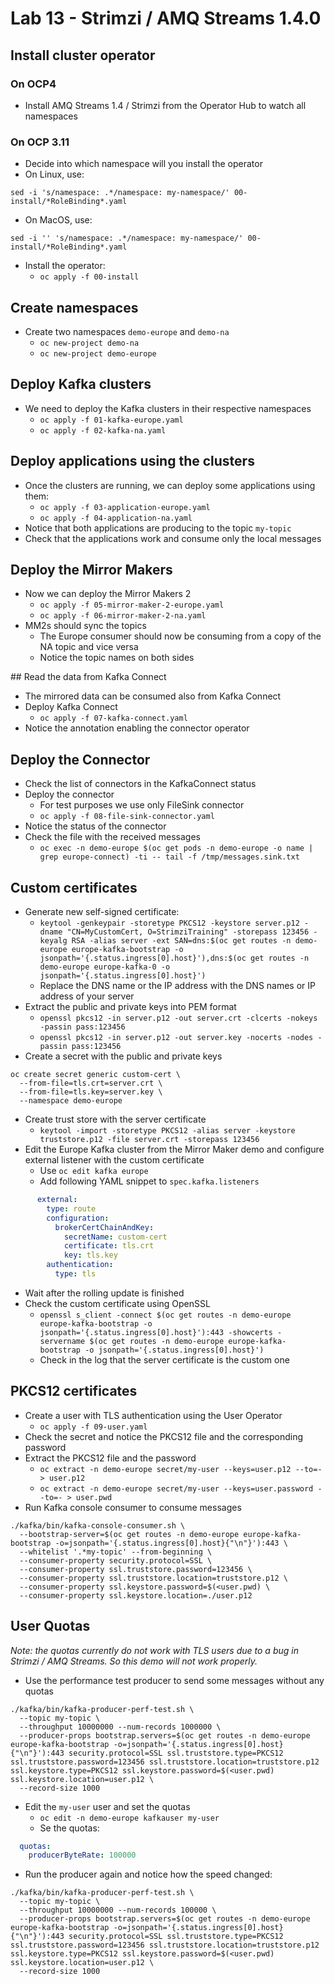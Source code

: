 # Lab 13 - Strimzi / AMQ Streams 1.4.0

## Install cluster operator

### On OCP4

* Install AMQ Streams 1.4 / Strimzi from the Operator Hub to watch all namespaces

### On OCP 3.11

* Decide into which namespace will you install the operator
* On Linux, use:

```
sed -i 's/namespace: .*/namespace: my-namespace/' 00-install/*RoleBinding*.yaml
```

* On MacOS, use:

```
sed -i '' 's/namespace: .*/namespace: my-namespace/' 00-install/*RoleBinding*.yaml
```

* Install the operator:
  * `oc apply -f 00-install`

## Create namespaces

* Create two namespaces `demo-europe` and `demo-na`
  * `oc new-project demo-na`
  * `oc new-project demo-europe`

## Deploy Kafka clusters

* We need to deploy the Kafka clusters in their respective namespaces
  * `oc apply -f 01-kafka-europe.yaml`
  * `oc apply -f 02-kafka-na.yaml`

## Deploy applications using the clusters

* Once the clusters are running, we can deploy some applications using them:
  * `oc apply -f 03-application-europe.yaml`
  * `oc apply -f 04-application-na.yaml`
* Notice that both applications are producing to the topic `my-topic`
* Check that the applications work and consume only the local messages

## Deploy the Mirror Makers

* Now we can deploy the Mirror Makers 2
  * `oc apply -f 05-mirror-maker-2-europe.yaml`
  * `oc apply -f 06-mirror-maker-2-na.yaml`
* MM2s should sync the topics
  * The Europe consumer should now be consuming from a copy of the NA topic and vice versa
  * Notice the topic names on both sides

## Read the data from Kafka Connect

* The mirrored data can be consumed also from Kafka Connect
* Deploy Kafka Connect
  * `oc apply -f 07-kafka-connect.yaml`
* Notice the annotation enabling the connector operator

## Deploy the Connector

* Check the list of connectors in the KafkaConnect status
* Deploy the connector
  * For test purposes we use only FileSink connector
  * `oc apply -f 08-file-sink-connector.yaml`
* Notice the status of the connector
* Check the file with the received messages
  * `oc exec -n demo-europe $(oc get pods -n demo-europe -o name | grep europe-connect) -ti -- tail -f /tmp/messages.sink.txt`

## Custom certificates

* Generate new self-signed certificate:
  * `keytool -genkeypair -storetype PKCS12 -keystore server.p12 -dname "CN=MyCustomCert, O=StrimziTraining" -storepass 123456 -keyalg RSA -alias server -ext SAN=dns:$(oc get routes -n demo-europe europe-kafka-bootstrap -o jsonpath='{.status.ingress[0].host}'),dns:$(oc get routes -n demo-europe europe-kafka-0 -o jsonpath='{.status.ingress[0].host}')`
  * Replace the DNS name or the IP address with the DNS names or IP address of your server
* Extract the public and private keys into PEM format
  * `openssl pkcs12 -in server.p12 -out server.crt -clcerts -nokeys -passin pass:123456`
  * `openssl pkcs12 -in server.p12 -out server.key -nocerts -nodes -passin pass:123456`
* Create a secret with the public and private keys

```
oc create secret generic custom-cert \
  --from-file=tls.crt=server.crt \
  --from-file=tls.key=server.key \
  --namespace demo-europe
```

* Create trust store with the server certificate
  * `keytool -import -storetype PKCS12 -alias server -keystore truststore.p12 -file server.crt -storepass 123456`
* Edit the Europe Kafka cluster from the Mirror Maker demo and configure external listener with the custom certificate
  * Use `oc edit kafka europe`
  * Add following YAML snippet to `spec.kafka.listeners`

```yaml
      external:
        type: route
        configuration:
          brokerCertChainAndKey:
            secretName: custom-cert
            certificate: tls.crt
            key: tls.key
        authentication:
          type: tls
```

* Wait after the rolling update is finished
* Check the custom certificate using OpenSSL
  * `openssl s_client -connect $(oc get routes -n demo-europe europe-kafka-bootstrap -o jsonpath='{.status.ingress[0].host}'):443 -showcerts -servername $(oc get routes -n demo-europe europe-kafka-bootstrap -o jsonpath='{.status.ingress[0].host}')`
  * Check in the log that the server certificate is the custom one

## PKCS12 certificates

* Create a user with TLS authentication using the User Operator
  * `oc apply -f 09-user.yaml`
* Check the secret and notice the PKCS12 file and the corresponding password
* Extract the PKCS12 file and the password
  * `oc extract -n demo-europe secret/my-user --keys=user.p12 --to=- > user.p12`
  * `oc extract -n demo-europe secret/my-user --keys=user.password --to=- > user.pwd`
* Run Kafka console consumer to consume messages

```
./kafka/bin/kafka-console-consumer.sh \
  --bootstrap-server=$(oc get routes -n demo-europe europe-kafka-bootstrap -o=jsonpath='{.status.ingress[0].host}{"\n"}'):443 \
  --whitelist '.*my-topic' --from-beginning \
  --consumer-property security.protocol=SSL \
  --consumer-property ssl.truststore.password=123456 \
  --consumer-property ssl.truststore.location=truststore.p12 \
  --consumer-property ssl.keystore.password=$(<user.pwd) \
  --consumer-property ssl.keystore.location=./user.p12
```

## User Quotas

_Note: the quotas currently do not work with TLS users due to a bug in Strimzi / AMQ Streams. So this demo will not work properly._

* Use the performance test producer to send some messages without any quotas

```
./kafka/bin/kafka-producer-perf-test.sh \
  --topic my-topic \
  --throughput 10000000 --num-records 1000000 \
  --producer-props bootstrap.servers=$(oc get routes -n demo-europe europe-kafka-bootstrap -o=jsonpath='{.status.ingress[0].host}{"\n"}'):443 security.protocol=SSL ssl.truststore.type=PKCS12 ssl.truststore.password=123456 ssl.truststore.location=truststore.p12 ssl.keystore.type=PKCS12 ssl.keystore.password=$(<user.pwd) ssl.keystore.location=user.p12 \
  --record-size 1000
```

* Edit the `my-user` user and set the quotas
  * `oc edit -n demo-europe kafkauser my-user`
  * Se the quotas:

```yaml
  quotas:
    producerByteRate: 100000
```

* Run the producer again and notice how the speed changed:

```
./kafka/bin/kafka-producer-perf-test.sh \
  --topic my-topic \
  --throughput 10000000 --num-records 100000 \
  --producer-props bootstrap.servers=$(oc get routes -n demo-europe europe-kafka-bootstrap -o=jsonpath='{.status.ingress[0].host}{"\n"}'):443 security.protocol=SSL ssl.truststore.type=PKCS12 ssl.truststore.password=123456 ssl.truststore.location=truststore.p12 ssl.keystore.type=PKCS12 ssl.keystore.password=$(<user.pwd) ssl.keystore.location=user.p12 \
  --record-size 1000
```
        